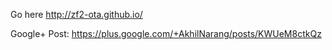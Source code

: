 

Go here http://zf2-ota.github.io/

Google+ Post: https://plus.google.com/+AkhilNarang/posts/KWUeM8ctkQz
